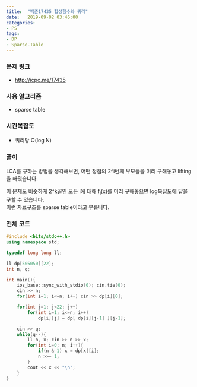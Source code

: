 ```yaml
---
title:  "백준17435 합성함수와 쿼리"
date:   2019-09-02 03:46:00
categories:
- PS
tags:
- DP
- Sparse-Table
---
```


### 문제 링크
* http://icpc.me/17435

### 사용 알고리즘
* sparse table

### 시간복잡도
* 쿼리당 O(log N)

### 풀이
LCA를 구하는 방법을 생각해보면, 어떤 정점의 2^i번째 부모들을 미리 구해놓고 lifting을 해줬습니다.

이 문제도 비슷하게 2^k꼴인 모든 i에 대해 f<sub>i</sub>(x)를 미리 구해놓으면 log복잡도에 답을 구할 수 있습니다.<br>
이런 자료구조를 sparse table이라고 부릅니다.

### 전체 코드
```cpp
#include <bits/stdc++.h>
using namespace std;

typedef long long ll;

ll dp[505050][22];
int n, q;

int main(){
	ios_base::sync_with_stdio(0); cin.tie(0);
	cin >> n;
	for(int i=1; i<=n; i++) cin >> dp[i][0];

	for(int j=1; j<22; j++)
        for(int i=1; i<=n; i++)
            dp[i][j] = dp[ dp[i][j-1] ][j-1];

	cin >> q;
    while(q--){
        ll n, x; cin >> n >> x;
        for(int i=0; n; i++){
        	if(n & 1) x = dp[x][i];
        	n >>= 1;
		}
        cout << x << "\n";
    }
}
```
